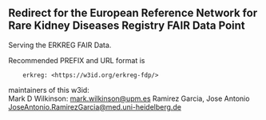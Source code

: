## Redirect for the European Reference Network for Rare Kidney Diseases Registry FAIR Data Point

Serving the ERKREG FAIR Data.  

Recommended PREFIX and URL format is 

        erkreg: <https://w3id.org/erkreg-fdp/>

maintainers of this w3id:  
     Mark D Wilkinson:  mark.wilkinson@upm.es
     Ramirez Garcia, Jose Antonio JoseAntonio.RamirezGarcia@med.uni-heidelberg.de
